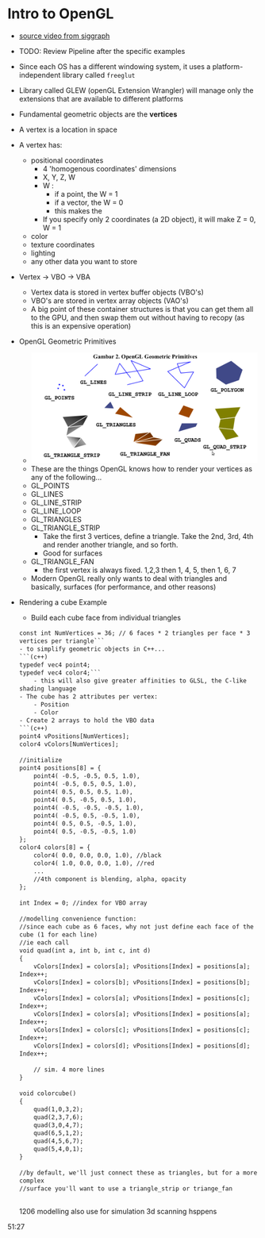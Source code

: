 Intro to OpenGL
====================
- [source video from siggraph](https://www.youtube.com/watch?v=6-9XFm7XAT8)

- TODO: Review Pipeline after the specific examples
- Since each OS has a different windowing system, it uses a platform-independent library called `freeglut`
- Library called GLEW (openGL Extension Wrangler) will manage only the extensions that are available to different platforms

- Fundamental geometric objects are the **vertices**
- A vertex is a location in space
- A vertex has:
    - positional coordinates
        - 4 'homogenous coordinates' dimensions
        - X, Y, Z, W
        - W : 
            - if a point, the W = 1
            - if a vector, the W = 0
            - this makes the 
        - If you specify only 2 coordinates (a 2D object), it will make Z = 0, W = 1        
    - color
    - texture coordinates
    - lighting
    - any other data you want to store
- Vertex -> VBO -> VBA
    - Vertex data is stored in vertex buffer objects (VBO's)
    - VBO's are stored in vertex array objects (VAO's)
    - A big point of these container structures is that you can get them all to the GPU, and then swap them out without having to recopy (as this is an expensive operation)
- OpenGL Geometric Primitives
    - ![opengl primitives](/resources/images/programming/opengl_primitives.png)
    - These are the things OpenGL knows how to render your vertices as any of the following...
    - GL_POINTS
    - GL_LINES  
    - GL_LINE_STRIP
    - GL_LINE_LOOP
    - GL_TRIANGLES
    - GL_TRIANGLE_STRIP
        - Take the first 3 vertices, define a triangle.  Take the 2nd, 3rd, 4th and render another triangle, and so forth.
        - Good for surfaces
    - GL_TRIANGLE_FAN
        - the first vertex is always fixed.  1,2,3 then 1, 4, 5, then 1, 6, 7
    - Modern OpenGL really only wants to deal with triangles and basically, surfaces (for performance, and other reasons)    
- Rendering a cube Example
    - Build each cube face from individual triangles
    ```(c++)
    const int NumVertices = 36; // 6 faces * 2 triangles per face * 3 vertices per triangle```
    - to simplify geometric objects in C++...
    ```(c++)
    typedef vec4 point4;
    typedef vec4 color4;```
        - this will also give greater affinities to GLSL, the C-like shading language
    - The cube has 2 attributes per vertex:
        - Position
        - Color
    - Create 2 arrays to hold the VBO data
    ```(c++)
    point4 vPositions[NumVertices];
    color4 vColors[NumVertices];
    
    //initialize
    point4 positions[8] = {
        point4( -0.5, -0.5, 0.5, 1.0),
        point4( -0.5, 0.5, 0.5, 1.0),
        point4( 0.5, 0.5, 0.5, 1.0),
        point4( 0.5, -0.5, 0.5, 1.0),
        point4( -0.5, -0.5, -0.5, 1.0),
        point4( -0.5, 0.5, -0.5, 1.0),
        point4( 0.5, 0.5, -0.5, 1.0),
        point4( 0.5, -0.5, -0.5, 1.0)        
    };
    color4 colors[8] = {
        color4( 0.0, 0.0, 0.0, 1.0), //black
        color4( 1.0, 0.0, 0.0, 1.0), //red
        ...
        //4th component is blending, alpha, opacity
    };
    
    int Index = 0; //index for VBO array
    
    //modelling convenience function: 
    //since each cube as 6 faces, why not just define each face of the cube (1 for each line)
    //ie each call    
    void quad(int a, int b, int c, int d) 
    {
        vColors[Index] = colors[a]; vPositions[Index] = positions[a]; Index++;
        vColors[Index] = colors[b]; vPositions[Index] = positions[b]; Index++;
        vColors[Index] = colors[a]; vPositions[Index] = positions[c]; Index++;
        vColors[Index] = colors[a]; vPositions[Index] = positions[a]; Index++;
        vColors[Index] = colors[c]; vPositions[Index] = positions[c]; Index++;
        vColors[Index] = colors[d]; vPositions[Index] = positions[d]; Index++;
        
        // sim. 4 more lines
    }
    
    void colorcube()
    {
        quad(1,0,3,2);
        quad(2,3,7,6);
        quad(3,0,4,7);
        quad(6,5,1,2);
        quad(4,5,6,7);
        quad(5,4,0,1);
    }
    
    //by default, we'll just connect these as triangles, but for a more complex
    //surface you'll want to use a triangle_strip or triange_fan
     
    ```
    
    1206
    modelling
        also use for simulation
        3d scanning hsppens
        
         
51:27